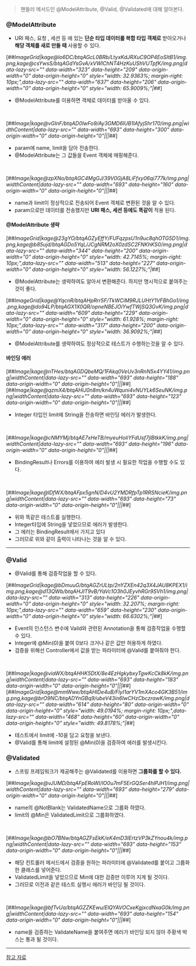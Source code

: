 > 핸들러 메서드인 @ModelAttribute, @Valid, @Validated에 대해 알아본다.

### @ModelAttribute
- URI 패스, 요청 , 세션 등 에 있는 **단순 타입 데이터를 복합 타입 객체로** 받아오거나 **해당 객체를 새로 만들 때** 사용할 수 있다.

[##_ImageGrid|kage@lo6DC/btqAGcL0BRb/LtyxKdJRXuC9OP4EoSItB1/img.png,kage@csYwsS/btqAGdYsGvA/xVWlChNT4HzKuUShVUTpfK/img.png|data-lazy-src="" data-width="323" data-height="209" data-origin-width="0" data-origin-height="0" style="width: 32.9363%; margin-right: 10px;",data-lazy-src="" data-width="637" data-height="206" data-origin-width="0" data-origin-height="0" style="width: 65.9009%;"|_##]
- @ModelAttribute를 이용하면 객체로 데이터를 받아올 수 있다.

<br>

[##_Image|kage@vGInF/btqAD0lwFo9/Ay3GMD6lUB1lAfyjShr170/img.png|widthContent|data-lazy-src="" data-width="693" data-height="300" data-origin-width="0" data-origin-height="0"|||_##]

- param에 name, limit을 담아 전송한다.
- @ModelAttribute는 그 값들을 Event 객체에 매핑해준다.

<br>

[##_Image|kage@zpXNo/btqAGC4MgGJ/39V0GjA8LiFfxy06qi777k/img.png|widthContent|data-lazy-src="" data-width="693" data-height="160" data-origin-width="0" data-origin-height="0"|||_##]

- name과 limit이 정상적으로 전송되어 Event 객체로 변환된 것을 알 수 있다.
- param으로만 데이터를 전송했지만 **URI 패스, 세션 등에도 똑같이** 적용 된다.

#### @ModelAttribute 생략

[##_ImageGrid|kage@23gYO/btqAGZyEffY/FUFqzpsU1n9uc8qhOTG5D1/img.png,kage@b85ujd/btqAGDo5YqL/JCgNRM2oX0zdSC2FNKhKS0/img.png|data-lazy-src="" data-width="344" data-height="200" data-origin-width="0" data-origin-height="0" style="width: 42.7145%; margin-right: 10px;",data-lazy-src="" data-width="513" data-height="227" data-origin-width="0" data-origin-height="0" style="width: 56.1227%;"|_##]
- @ModelAttribute는 생략하여도 알아서 변환해준다. 하지만 명시적으로 붙여주는 것이 좋다.

[##_ImageGrid|kage@YqcnR/btqAHpRrr5F/TkWCiM9RJLUHtY1VFBhGo1/img.png,kage@do94LP/btqAGX1X0QR/opneNBEJOiYwfTWjSQ3GvK/img.png|data-lazy-src="" data-width="609" data-height="229" data-origin-width="0" data-origin-height="0" style="width: 61.928%; margin-right: 10px;",data-lazy-src="" data-width="317" data-height="200" data-origin-width="0" data-origin-height="0" style="width: 36.9092%;"|_##]
- @ModelAttribute를 생략하여도 정상적으로 테스트가 수행하는것을 알 수 있다.

#### 바인딩 에러

[##_Image|kage@nTHes/btqAGDQbeMQ/1FAkq0VeUv3nRnN5x4YY41/img.png|widthContent|data-lazy-src="" data-width="693" data-height="188" data-origin-width="0" data-origin-height="0"|||_##][##_Image|kage@qzmX4/btqAHIJ0n8m/kn4uWquni4vNUYLk6SeuNK/img.png|widthContent|data-lazy-src="" data-width="693" data-height="123" data-origin-width="0" data-origin-height="0"|||_##]
- Integer 타입인 limit에 String을 전송하면 바인딩 에러가 발생한다.

<br>

[##_Image|kage@cNMYMj/btqAE7xHeTB/myeuHoIiYFdUsf7jlBtkkK/img.png|widthContent|data-lazy-src="" data-width="693" data-height="196" data-origin-width="0" data-origin-height="0"|||_##]
- BindingResult나 Errors를 이용하여 에러 발생 시 필요한 작업을 수행할 수도 있다.

<br>

[##_Image|kage@lDfWX/btqAFpx5gnN/D4vU2YMDRfpTp1RRSNcieK/img.png|widthContent|data-lazy-src="" data-width="693" data-height="73" data-origin-width="0" data-origin-height="0"|||_##]
- 위와 똑같은 테스트를 실행한다.
- Integer타입에 String을 넣었으므로 에러가 발생한다.
- 그 에러는 BindingResult에서 가지고 있다
- 그러므로 위와 같이 출력이 나타나는 것을 알 수 있다.

---

### @Valid
- @Valid를 통해 검증작업을 할 수 있다.

[##_ImageGrid|kage@bDmuuG/btqAGZrULtp/2nYZXEn42q3X4JAU8KPEX1/img.png,kage@d13QWb/btqAHJIT9vB/YaVc1O3h0JEyvhRGr9SVh1/img.png|data-lazy-src="" data-width="313" data-height="226" data-origin-width="0" data-origin-height="0" style="width: 32.207%; margin-right: 10px;",data-lazy-src="" data-width="659" data-height="230" data-origin-width="0" data-origin-height="0" style="width: 66.6302%;"|_##]

- Event의 인스턴스 변수에 Vaild와 관련된 Annotation을 통해 검증작업을 수행할 수 있다.
- Integer에 @Min(0)을 붙여 0보다 크거나 같은 값만 허용하게 하였다.
- 검증을 위해선 Controller에서 값을 받는 파라미터에 @Valid를 붙여줘야 한다.  

<br>

[##_Image|kage@viaWX/btqAHHK5DtX/8e4EzHgkybxyTgwKcCk8kK/img.png|widthContent|data-lazy-src="" data-width="693" data-height="183" data-origin-width="0" data-origin-height="0"|||_##][##_ImageGrid|kage@mmWwe/btqAHIDe4uB/FlyI1arYV1mXAco4GK3B51/img.png,kage@brO9NC/btqADYnGBq9/ubeV43in6lwCHzCbczrawK/img.png|data-lazy-src="" data-width="614" data-height="80" data-origin-width="0" data-origin-height="0" style="width: 49.0194%; margin-right: 10px;",data-lazy-src="" data-width="468" data-height="60" data-origin-width="0" data-origin-height="0" style="width: 49.8178%;"|_##]

- 테스트에서 limit에 -10을 담고 요청을 보낸다.
- @Valid를 통해 limit에 설정된 @Min(0)을 검증하여 에러를 발생시킨다.

### @Validated
- 스프링 프레임워크가 제공해주는 @Validated를 이용하면 **그룹화를 할 수 있다.**

[##_Image|kage@vJUMD/btqAFpERoWI/lO0u7mF5ErGQSer4hlPJH1/img.png|widthContent|data-lazy-src="" data-width="693" data-height="279" data-origin-width="0" data-origin-height="0"|||_##]
- name의 @NotBlank는 ValidatedName으로 그룹화 하였다.
- limit의 @Min은 ValidatedLimit으로 그룹화하였다.

<br>

[##_Image|kage@bO7BNw/btqAGZFsEkK/eK4mD3IErtzVP3kZYnou4k/img.png|widthContent|data-lazy-src="" data-width="693" data-height="153" data-origin-width="0" data-origin-height="0"|||_##]
- 해당 컨트롤러 메서드에서 검증을 원하는 파라미터에 @Validated를 붙이고 그룹화한 클래스를 넣어준다.
- ValidatedLimit을 넣었으므로 Min에 대한 검증만 이루어 지게 될 것이다.
- 그러므로 이전과 같은 테스트 실행시 에러가 바인딩 될 것이다.

<br>

[##_Image|kage@bfTvUa/btqAGZZKEwu/ElQYAVOCxeKgjxcdNxaG0k/img.png|widthContent|data-lazy-src="" data-width="693" data-height="154" data-origin-width="0" data-origin-height="0"|||_##]
- name을 검증하는 ValidateName을 붙여주면 에러가 바인딩 되지 않아 주황색 박스는 통과 될 것이다.

---

[참고 자료](https://www.inflearn.com/course/%EC%9B%B9-mvc)
